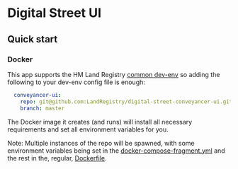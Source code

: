 # Digital Street UI

## Quick start

### Docker

This app supports the HM Land Registry [common dev-env](https://github.com/LandRegistry/common-dev-env) so adding the following to your dev-env config file is enough:

```YAML
  conveyancer-ui:
    repo: git@github.com:LandRegistry/digital-street-conveyancer-ui.git
    branch: master
```

The Docker image it creates (and runs) will install all necessary requirements and set all environment variables for you.

Note: Multiple instances of the repo will be spawned, with some environment variables being set in the [docker-compose-fragment.yml](fragments/docker-compose-fragment.yml) and the rest in the, regular, [Dockerfile](Dockerfile).

